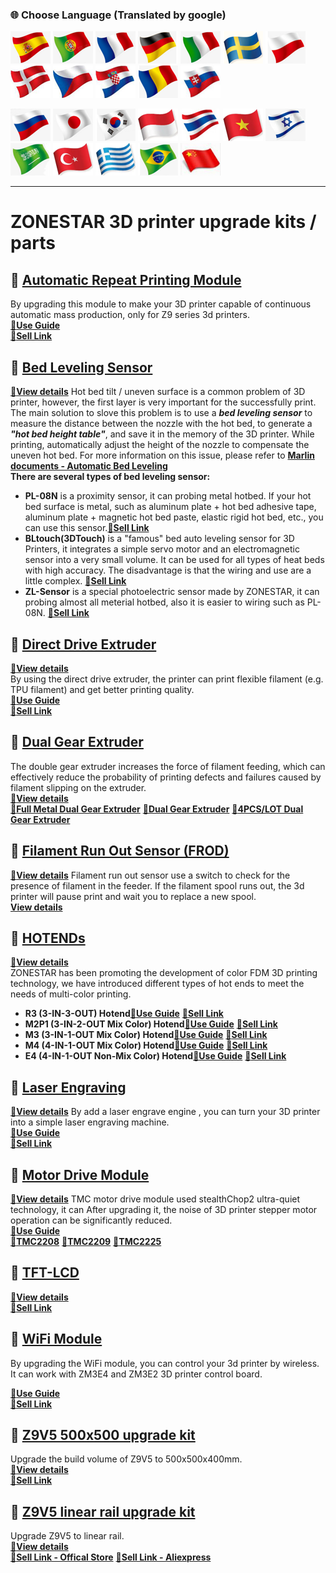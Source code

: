 ### :globe_with_meridians: Choose Language (Translated by google)
[![](./lanpic/ES.png)](https://github-com.translate.goog/ZONESTAR3D/Upgrade-kit-guide?_x_tr_sl=en&_x_tr_tl=es)
[![](./lanpic/PT.png)](https://github-com.translate.goog/ZONESTAR3D/Upgrade-kit-guide?_x_tr_sl=en&_x_tr_tl=pt)
[![](./lanpic/FR.png)](https://github-com.translate.goog/ZONESTAR3D/Upgrade-kit-guide?_x_tr_sl=en&_x_tr_tl=fr)
[![](./lanpic/DE.png)](https://github-com.translate.goog/ZONESTAR3D/Upgrade-kit-guide?_x_tr_sl=en&_x_tr_tl=de)
[![](./lanpic/IT.png)](https://github-com.translate.goog/ZONESTAR3D/Upgrade-kit-guide?_x_tr_sl=en&_x_tr_tl=it)
[![](./lanpic/SW.png)](https://github-com.translate.goog/ZONESTAR3D/Upgrade-kit-guide?_x_tr_sl=en&_x_tr_tl=sv)
[![](./lanpic/PL.png)](https://github-com.translate.goog/ZONESTAR3D/Upgrade-kit-guide?_x_tr_sl=en&_x_tr_tl=pl)
[![](./lanpic/DK.png)](https://github-com.translate.goog/ZONESTAR3D/Upgrade-kit-guide?_x_tr_sl=en&_x_tr_tl=da)
[![](./lanpic/CZ.png)](https://github-com.translate.goog/ZONESTAR3D/Upgrade-kit-guide?_x_tr_sl=en&_x_tr_tl=cs)
[![](./lanpic/HR.png)](https://github-com.translate.goog/ZONESTAR3D/Upgrade-kit-guide?_x_tr_sl=en&_x_tr_tl=hr)
[![](./lanpic/RO.png)](https://github-com.translate.goog/ZONESTAR3D/Upgrade-kit-guide?_x_tr_sl=en&_x_tr_tl=ro)
[![](./lanpic/SK.png)](https://github-com.translate.goog/ZONESTAR3D/Upgrade-kit-guide?_x_tr_sl=en&_x_tr_tl=sk)

[![](./lanpic/RU.png)](https://github-com.translate.goog/ZONESTAR3D/Upgrade-kit-guide?_x_tr_sl=en&_x_tr_tl=ru)
[![](./lanpic/JP.png)](https://github-com.translate.goog/ZONESTAR3D/Upgrade-kit-guide?_x_tr_sl=en&_x_tr_tl=ja)
[![](./lanpic/KR.png)](https://github-com.translate.goog/ZONESTAR3D/Upgrade-kit-guide?_x_tr_sl=en&_x_tr_tl=ko)
[![](./lanpic/ID.png)](https://github-com.translate.goog/ZONESTAR3D/Upgrade-kit-guide?_x_tr_sl=en&_x_tr_tl=id)
[![](./lanpic/TH.png)](https://github-com.translate.goog/ZONESTAR3D/Upgrade-kit-guide?_x_tr_sl=en&_x_tr_tl=th)
[![](./lanpic/VN.png)](https://github-com.translate.goog/ZONESTAR3D/Upgrade-kit-guide?_x_tr_sl=en&_x_tr_tl=vi)
[![](./lanpic/IL.png)](https://github-com.translate.goog/ZONESTAR3D/Upgrade-kit-guide?_x_tr_sl=en&_x_tr_tl=iw)
[![](./lanpic/SA.png)](https://github-com.translate.goog/ZONESTAR3D/Upgrade-kit-guide?_x_tr_sl=en&_x_tr_tl=ar)
[![](./lanpic/TR.png)](https://github-com.translate.goog/ZONESTAR3D/Upgrade-kit-guide?_x_tr_sl=en&_x_tr_tl=tr)
[![](./lanpic/GR.png)](https://github-com.translate.goog/ZONESTAR3D/Upgrade-kit-guide?_x_tr_sl=en&_x_tr_tl=el)
[![](./lanpic/BR.png)](https://github-com.translate.goog/ZONESTAR3D/Upgrade-kit-guide?_x_tr_sl=en&_x_tr_tl=pt)
[![](./lanpic/CN.png)](https://github-com.translate.goog/ZONESTAR3D/Upgrade-kit-guide?_x_tr_sl=en&_x_tr_tl=zh-CN)

-----
# ZONESTAR 3D printer upgrade kits / parts 
## :file_folder: [Automatic Repeat Printing Module](./Auto_Repeat_Printing/) 
By upgrading this module to make your 3D printer capable of continuous automatic mass production, only for Z9 series 3d printers.   
[:book:**Use Guide**](./Auto_Repeat_Printing/readme.md)    
[:gift:**Sell Link**](https://www.aliexpress.com/item/1005003767078457.html) 

## :file_folder: [Bed Leveling Sensor](./Bed_Leveling_Sensor/)
[:book:**View details**](./Bed_Leveling_Sensor/)
Hot bed tilt / uneven surface is a common problem of 3D printer, however, the first layer is very important for the successfully print. The main solution to slove this problem is to use a ***bed leveling sensor*** to measure the distance between the nozzle with the hot bed, to generate a ***"hot bed height table"***, and save it in the memory of the 3D printer. While printing, automatically adjust the height of the nozzle to compensate the uneven hot bed. For more information on this issue, please refer to [**Marlin documents - Automatic Bed Leveling**](https://marlinfw.org/docs/features/auto_bed_leveling.html)    
**There are several types of bed leveling sensor:**      
- **PL-08N** is a proximity sensor, it can probing metal hotbed. If your hot bed surface is metal, such as aluminum plate + hot bed adhesive tape, aluminum plate + magnetic hot bed paste, elastic rigid hot bed, etc., you can use this sensor.[:gift:**Sell Link**](https://www.aliexpress.com/item/4000596309710.html)      
- **BLtouch(3DTouch)** is a "famous" bed auto leveling sensor for 3D Printers, it integrates a simple servo motor and an electromagnetic sensor into a very small volume. It can be used for all types of heat beds with high accuracy. The disadvantage is that the wiring and use are a little complex. [:gift:**Sell Link**](https://www.aliexpress.com/item/1005001464420529.html)   
- **ZL-Sensor** is a special photoelectric sensor made by ZONESTAR, it can probing almost all meterial hotbed, also it is easier to wiring such as PL-08N. [:gift:**Sell Link**](https://www.aliexpress.com/item/1005002865311470.html)  

## :file_folder: [Direct Drive Extruder](./Direct_Drive_Extruder/)
[:book:**View details**](./Direct_Drive_Extruder/)    
By using the direct drive extruder, the printer can print flexible filament (e.g. TPU filament) and get better printing quality.   
[:book:**Use Guide**](./Direct_Drive_Extruder/readme.md)   
[:gift:**Sell Link**](https://www.aliexpress.com/item/1005002847644867.html) 

## :file_folder: [Dual Gear Extruder](./Dual_Gear_Extruder/) 
The double gear extruder increases the force of filament feeding, which can effectively reduce the probability of printing defects and failures caused by filament slipping on the extruder.     
[:book:**View details**](./Dual_Gear_Extruder/)   
[:gift:**Full Metal Dual Gear Extruder**](https://www.aliexpress.com/item/1005005868564130.html) 
[:gift:**Dual Gear Extruder**](https://www.aliexpress.com/item/1005003473360998.html) 
[:gift:**4PCS/LOT Dual Gear Extruder**](https://www.aliexpress.com/item/1005006240027747.html) 

## :file_folder: [Filament Run Out Sensor (FROD)](./FROD/)
[:book:**View details**](./FROD/)
Filament run out sensor use a switch to check for the presence of filament in the feeder. If the filament spool runs out, the 3d printer will pause print and wait  you to replace a new spool.   
[**View details**](https://www.aliexpress.com/item/4001309957376.html)  

## :file_folder: [HOTENDs](./HOTEND/)
[:book:**View details**](./HOTEND/readme.md)  
ZONESTAR has been promoting the development of color FDM 3D printing technology, we have introduced different types of hot ends to meet the needs of multi-color printing.  
- **R3 (3-IN-3-OUT) Hotend**[:book:**Use Guide**](./HOTEND/R3/) [:gift:**Sell Link**](https://www.aliexpress.com/item/1005001275429959.html)  
- **M2P1 (3-IN-2-OUT Mix Color) Hotend**[:book:**Use Guide**](./HOTEND/M2P1/) [:gift:**Sell Link**](https://www.aliexpress.com/item/1005001275429959.html)  
- **M3 (3-IN-1-OUT Mix Color) Hotend**[:book:**Use Guide**](./HOTEND/M3/) [:gift:**Sell Link**](https://www.aliexpress.com/item/1005001275429959.html)  
- **M4 (4-IN-1-OUT Mix Color) Hotend**[:book:**Use Guide**](./HOTEND/M4/) [:gift:**Sell Link**](https://www.aliexpress.com/item/1005002124027691.html)  
- **E4 (4-IN-1-OUT Non-Mix Color) Hotend**[:book:**Use Guide**](./HOTEND/E4/) [:gift:**Sell Link**](https://www.aliexpress.com/item/1005002951777699.html)  

## :file_folder: [Laser Engraving](./Laser_Engraving/)
[:book:**View details**](./Laser_Engraving/)
By add a laser engrave engine , you can turn your 3D printer into a simple laser engraving machine.   
[:book:**Use Guide**](./Laser_Engraving/)   
[:gift:**Sell Link**](https://www.aliexpress.com/item/4001309902136.html)

## :file_folder: [Motor Drive Module](./Motor_Driver/)
[:book:**View details**](./Motor_Driver/)
TMC motor drive module used stealthChop2 ultra-quiet technology, it can After upgrading it, the noise of 3D printer stepper motor operation can be significantly reduced.   
[:book:**Use Guide**](./Motor_Driver/How_to_install_Motor_Driver_Module.pdf)  
[:gift:**TMC2208**](https://www.aliexpress.com/item/4000596369015.html) [:gift:**TMC2209**](https://www.aliexpress.com/item/1005001664336751.html) [:gift:**TMC2225**](https://www.aliexpress.com/item/1005003270721219.html)   

## :file_folder: [TFT-LCD](./TFT-LCD)
[:book:**View details**](./TFT-LCD/readme.md)    
[:gift:**Sell Link**](https://www.aliexpress.com/item/1005002378065646.html)  

## :file_folder: [WiFi Module](./WiFi/)
By upgrading the WiFi module, you can  control your 3d printer by wireless. It can work with ZM3E4 and ZM3E2 3D printer control board.   
<!-- [:book:**View details**](./WiFi/)     -->
[:book:**Use Guide**](./WiFi/WiFi_User_Guide.md)    
[:gift:**Sell Link**](https://www.aliexpress.com/item/1005002378551489.html)  

## :file_folder: [Z9V5 500x500 upgrade kit](./Z9V5_500x500/)
Upgrade the build volume of Z9V5 to 500x500x400mm.   
[:book:**View details**](./Z9V5_500x500/readme.md)     
[:gift:**Sell Link**](https://www.zonestar3dshop.com/products/zonestar-z9v5-500x500mm-large-printing-size-upgrade-kit-parts)  

## :file_folder: [Z9V5 linear rail upgrade kit](./Z9V5_LinearRail/)
Upgrade Z9V5 to linear rail.   
[:book:**View details**](./Z9V5_LinearRail/readme.md)     
[:gift:**Sell Link - Offical Store**](https://www.aliexpress.com/item/1005005599988527.html)  [:gift:**Sell Link - Aliexpress**](https://www.zonestar3dshop.com/products/new-arrival-z9v5pro-3d-printer-linear-rail-upgrade-kit-for-zonestar-z9v5pro-mgn9h-slider-3d-printer-parts)  